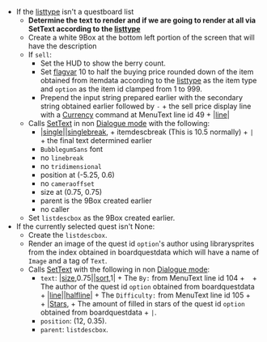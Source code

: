 * If the [listtype](../listtype.md) isn't a questboard list
  * **Determine the text to render and if we are going to render at all via SetText according to the [listtype](../listtype.md)**
  * Create a white 9Box at the bottom left portion of the screen that will have the description
  * If `sell`:
    * Set the HUD to show the berry count.
    * Set [flagvar](../../Flags%20arrays/flagvar.md) 10 to half the buying price rounded down of the item obtained from itemdata according to the [listtype](../listtype.md) as the item type and `option` as the item id clamped from 1 to 999.
    * Prepend the input string prepared earlier with the secondary string obtained earlier followed by `-` + the sell price display line with a [Currency](../../SetText/Commands/Individual%20commands/Currency.md) command at MenuText line id 49 + |[line](../../SetText/Commands/Individual%20commands/Line.md)\|
  * Calls [SetText](../../SetText/SetText.md) in non [Dialogue mode](../../SetText/Dialogue%20mode.md) with the following:
    * \|[single](../../SetText/Commands/Individual%20commands/Single.md)\||[singlebreak](../../SetText/Commands/Individual%20commands/Singlebreak.md), + itemdescbreak (This is 10.5 normally) + `|` + the final text determined earlier
    * `BubblegumSans` font
    * no `linebreak`
    * no `tridimensional`
    * position at (-5.25, 0.6)
    * no `cameraoffset`
    * size at (0.75, 0.75)
    * parent is the 9Box created earlier
    * no caller
  * Set `listdescbox` as the 9Box created earlier.
* If the currently selected quest isn't None:
  * Create the `listdescbox`.
  * Render an image of the quest id `option`'s author using librarysprites from the index obtained in boardquestdata which will have a name of `Image` and a tag of `Text`.
  * Calls [SetText](../../SetText/SetText.md) with the following in non [Dialogue mode](../../SetText/Dialogue%20mode.md):
    * `text`: |[size](../../SetText/Commands/Individual%20commands/size.md),0.75||[sort](../../SetText/Commands/Individual%20commands/Sort.md),1| + The `By:` from MenuText line id 104 + ` ` + The author of the quest id `option` obtained from boardquestdata + |[line](../../SetText/Commands/Individual%20commands/Line.md)\||[halfline](../../SetText/Commands/Individual%20commands/Halfline.md)\| + The `Difficulty:` from MenuText line id 105 + ` ` + |[Stars](../../SetText/Commands/Individual%20commands/Stars.md), + The amount of filled in stars of the quest id `option` obtained from boardquestdata + `|`.
    * `position`: (12, 0.35).
    * `parent`: `listdescbox`.

